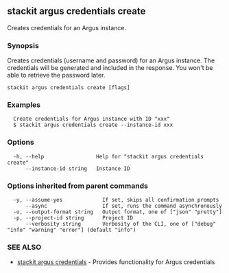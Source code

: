 ## stackit argus credentials create

Creates credentials for an Argus instance.

### Synopsis

Creates credentials (username and password) for an Argus instance.
The credentials will be generated and included in the response. You won't be able to retrieve the password later.

```
stackit argus credentials create [flags]
```

### Examples

```
  Create credentials for Argus instance with ID "xxx"
  $ stackit argus credentials create --instance-id xxx
```

### Options

```
  -h, --help                 Help for "stackit argus credentials create"
      --instance-id string   Instance ID
```

### Options inherited from parent commands

```
  -y, --assume-yes             If set, skips all confirmation prompts
      --async                  If set, runs the command asynchronously
  -o, --output-format string   Output format, one of ["json" "pretty"]
  -p, --project-id string      Project ID
      --verbosity string       Verbosity of the CLI, one of ["debug" "info" "warning" "error"] (default "info")
```

### SEE ALSO

* [stackit argus credentials](./stackit_argus_credentials.md)	 - Provides functionality for Argus credentials


